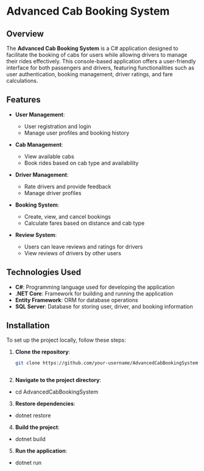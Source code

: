 # Advanced Cab Booking System

## Overview

The **Advanced Cab Booking System** is a C# application designed to facilitate the booking of cabs for users while allowing drivers to manage their rides effectively. This console-based application offers a user-friendly interface for both passengers and drivers, featuring functionalities such as user authentication, booking management, driver ratings, and fare calculations.

## Features

- **User Management**: 
  - User registration and login
  - Manage user profiles and booking history
  
- **Cab Management**: 
  - View available cabs
  - Book rides based on cab type and availability
  
- **Driver Management**: 
  - Rate drivers and provide feedback
  - Manage driver profiles

- **Booking System**: 
  - Create, view, and cancel bookings
  - Calculate fares based on distance and cab type
  
- **Review System**: 
  - Users can leave reviews and ratings for drivers
  - View reviews of drivers by other users

## Technologies Used

- **C#**: Programming language used for developing the application
- **.NET Core**: Framework for building and running the application
- **Entity Framework**: ORM for database operations
- **SQL Server**: Database for storing user, driver, and booking information

## Installation

To set up the project locally, follow these steps:

1. **Clone the repository**:
   ```bash
   git clone https://github.com/your-username/AdvancedCabBookingSystem.git



2. **Navigate to the project directory**:
 
  - cd AdvancedCabBookingSystem

3. **Restore dependencies**:

  - dotnet restore

4. **Build the project**:

  - dotnet build
  
5. **Run the application**:

  - dotnet run

